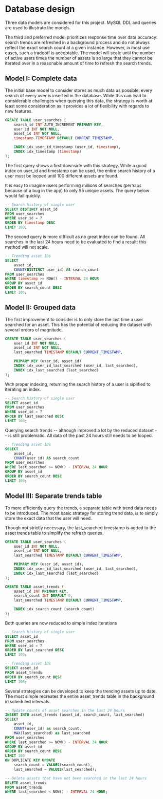 # Database design 

Three data models are considered for this project. MySQL DDL and queries are
used to illustrate the models. 

The third and preferred model prioritizes response time over data accuracy: 
search trends are refreshed in a background process and do not always reflect 
the exact search count at a given instance. However, in most use cases, such 
a tradeoff is acceptable. The model will scale until the number of active users
times the number of assets is so large that they cannot be iterated over in 
a reasonable amount of time to refresh the search trends. 

## Model I: Complete data

The initial base model to consider stores as much data as possible: every 
search of every user is inserted in the database. While this can lead to 
considerable challenges when querying this data, the strategy is worth at least 
some consideration as it provides a lot of flexibility with regards to new
features. 

```sql
CREATE TABLE user_searches (
    search_id INT AUTO_INCREMENT PRIMARY KEY,
    user_id INT NOT NULL,
    asset_id INT NOT NULL,
    timestamp TIMESTAMP DEFAULT CURRENT_TIMESTAMP,

    INDEX idx_user_id_timestamp (user_id, timestamp),
    INDEX idx_timestamp (timestamp)
);
```

The first query shows a first downside with this strategy. While a good index
on user_id and timestamp can be used, the entire search history of a user must
be looped until 100 different assets are found. 

It is easy to imagine users performing millions of searches (perhaps because of 
a bug in the app) to only 95 unique assets. The query below would fail quickly. 

```sql
-- Search history of single user
SELECT DISTINCT asset_id
FROM user_searches
WHERE user_id = ?
ORDER BY timestamp DESC
LIMIT 100;
```

The second query is more difficult as no great index can be found. All searches
in the last 24 hours need to be evaluated to find a result: this method will 
not scale. 

```sql
-- Trending asset IDs
SELECT 
    asset_id, 
    COUNT(DISTINCT user_id) AS search_count
FROM user_searches
WHERE timestamp >= NOW() - INTERVAL 24 HOUR
GROUP BY asset_id
ORDER BY search_count DESC
LIMIT 100;
```

## Model II: Grouped data

The first improvement to consider is to only store the last time a user 
searched for an asset. This has the potential of reducing the dataset with 
several orders of magnitude. 

```sql
CREATE TABLE user_searches (
    user_id INT NOT NULL,
    asset_id INT NOT NULL,
    last_searched TIMESTAMP DEFAULT CURRENT_TIMESTAMP,

    PRIMARY KEY (user_id, asset_id)
    INDEX idx_user_id_last_searched (user_id, last_searched),
    INDEX idx_last_searched (last_searched)
);
```

With proper indexing, returning the search history of a user is siplified to 
iterating an index. 

```sql
-- Search history of single user
SELECT asset_id
FROM user_searches
WHERE user_id = ?
ORDER BY last_searched DESC
LIMIT 100;
```

Querying search trends -- although improved a lot by the reduced dataset -- is 
still problematic. All data of the past 24 hours still needs to be looped. 

```sql
-- Trending asset IDs
SELECT 
    asset_id, 
    COUNT(user_id) AS search_count
FROM user_searches
WHERE last_searched >= NOW() - INTERVAL 24 HOUR
GROUP BY asset_id
ORDER BY search_count DESC
LIMIT 100;
```

## Model III: Separate trends table

To more efficiently query the trends, a separate table with trend data needs
to be introduced. The most basic strategy for storing trend data, is to simply 
store the exact data that the user will need. 

Though not strictly necessary, the last_searched timestamp is added to 
the asset trends table to simplify the refresh queries. 

```sql
CREATE TABLE user_searches (
    user_id INT NOT NULL,
    asset_id INT NOT NULL,
    last_searched TIMESTAMP DEFAULT CURRENT_TIMESTAMP,

    PRIMARY KEY (user_id, asset_id),
    INDEX idx_user_id_last_searched (user_id, last_searched),
    INDEX idx_last_searched (last_searched)
);

CREATE TABLE asset_trends (
    asset_id INT PRIMARY KEY,
    search_count INT DEFAULT 0,
    last_searched TIMESTAMP DEFAULT CURRENT_TIMESTAMP,

    INDEX idx_search_count (search_count)
);
```

Both queries are now reduced to simple index iterations

```sql
-- Search history of single user
SELECT asset_id
FROM user_searches
WHERE user_id = ?
ORDER BY last_searched DESC
LIMIT 100;
```

```sql
-- Trending asset IDs
SELECT asset_id
FROM asset_trends
ORDER BY search_count DESC
LIMIT 100;
```

Several strategies can be developed to keep the trending assets up to date. The
most simple recreates the entire asset_trends table in the background in scheduled
intervals. 

```sql
-- Update counts of asset searches in the last 24 hours
INSERT INTO asset_trends (asset_id, search_count, last_searched)
SELECT
    asset_id,
    COUNT(user_id) as search_count,
    MAX(last_searched) as last_searched
FROM user_searches
WHERE last_searched >= NOW() - INTERVAL 24 HOUR
GROUP BY asset_id
ORDER BY search_count DESC
LIMIT 100
ON DUPLICATE KEY UPDATE
    search_count = VALUES(search_count),
    last_searched = VALUES(last_searched);

-- Delete assets that have not been searched in the last 24 hours
DELETE asset_trends
FROM asset_trends
WHERE last_searched < NOW() - INTERVAL 24 HOUR;
```

